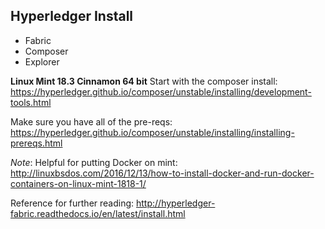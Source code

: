 ## Hyperledger Install

* Fabric
* Composer
* Explorer

__Linux Mint 18.3 Cinnamon 64 bit__
Start with the composer install: https://hyperledger.github.io/composer/unstable/installing/development-tools.html
 
Make sure you have all of the pre-reqs: https://hyperledger.github.io/composer/unstable/installing/installing-prereqs.html

_Note_: 
Helpful for putting Docker on mint: http://linuxbsdos.com/2016/12/13/how-to-install-docker-and-run-docker-containers-on-linux-mint-1818-1/

Reference for further reading:
http://hyperledger-fabric.readthedocs.io/en/latest/install.html
